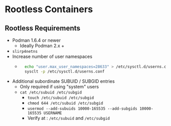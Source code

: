 # Rootless Containers

## Rootless Requirements

- Podman 1.6.4 or newer
  - Ideally Podman 2.x +
- `slirp4netns`
- Increase number of user namespaces
  - ```sh
      echo "user.max_user_namespaces=28633" > /etc/sysctl.d/userns.conf
      sysclt -p /etc/sysctl.d/userns.conf
    ```
- Additional subordinate SUBUID / SUBGID entries
  - Only required if using "system" users
  - `cat /etc/subuid /etc/subgid`
    - `touch /etc/subuid /etc/subgid`
    - `chmod 644 /etc/subuid /etc/subgid`
    - `usermod --add-subuids 10000-165535 --add-subgids 10000-165535 USERNAME`
    - Verify at : `/etc/subuid` and `/etc/subgid`